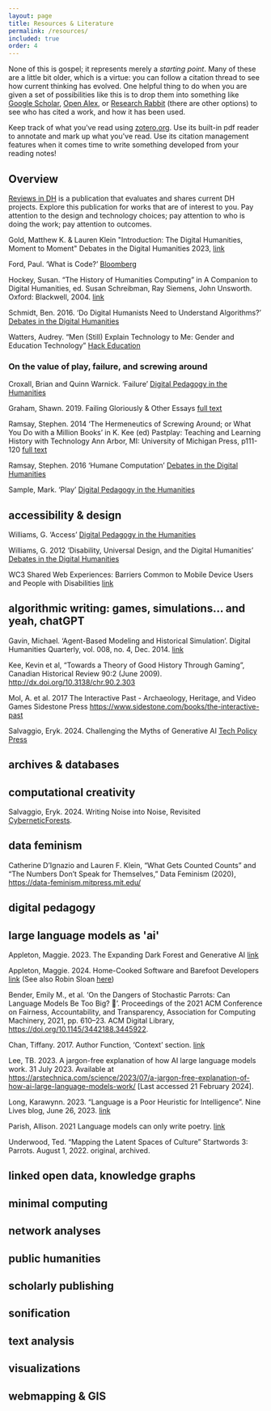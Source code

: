 ```yaml
---
layout: page
title: Resources & Literature
permalink: /resources/
included: true
order: 4
---
```


None of this is gospel; it represents merely a _starting point_. Many of these are a little bit older, which is a virtue: you can follow a citation thread to see how current thinking has evolved. One helpful thing to do when you are given a set of possibilities like this is to drop them into something like [Google Scholar](https://scholar.google.com), [Open Alex](https://openalex.org/), or [Research Rabbit](https://researchrabbitapp.com/) (there are other options) to see who has cited a work, and how it has been used.

Keep track of what you've read using [zotero.org](https://zotero.org). Use its built-in pdf reader to annotate and mark up what you've read. Use its citation management features when it comes time to write something developed from your reading notes!

## Overview

[Reviews in DH](https://reviewsindh.pubpub.org/) is a publication that evaluates and shares current DH projects. Explore this publication for works that are of interest to you. Pay attention to the design and technology choices; pay attention to who is doing the work; pay attention to outcomes.

Gold, Matthew K. & Lauren Klein "Introduction: The Digital Humanities, Moment to Moment" Debates in the Digital Humanities 2023, [link](https://dhdebates.gc.cuny.edu/read/debates-in-the-digital-humanities-2023/section/a7fa1e96-e1cb-4b98-9ce1-37a3152010db#intro)

Ford, Paul. ‘What is Code?’ [Bloomberg](http://www.bloomberg.com/graphics/2015-paul-ford-what-is-code/)

Hockey, Susan. “The History of Humanities Computing” in A Companion to Digital Humanities, ed. Susan Schreibman, Ray Siemens, John Unsworth. Oxford: Blackwell, 2004. [link](http://www.digitalhumanities.org/companion/view?docId=blackwell/9781405103213/9781405103213.xml&chunk.id=ss1-2-1&toc.depth=1&toc.id=ss1-2-1&brand=default)

Schmidt, Ben. 2016. ‘Do Digital Humanists Need to Understand Algorithms?’ [Debates in the Digital Humanities](http://dhdebates.gc.cuny.edu/debates/text/99)

Watters, Audrey. “Men (Still) Explain Technology to Me: Gender and Education Technology” [Hack Education](http://hackeducation.com/2015/03/11/men-still-explain)

### On the value of play, failure, and screwing around

Croxall, Brian and Quinn Warnick. ‘Failure’ [Digital Pedagogy in the Humanities](https://digitalpedagogy.mla.hcommons.org/keywords/failure/)

Graham, Shawn. 2019. Failing Gloriously & Other Essays [full text](https://thedigitalpress.org/wp-content/uploads/2019/12/failing_gloriously_final.pdf)

Ramsay, Stephen. 2014 ‘The Hermeneutics of Screwing Around; or What You Do with a Million Books’ in K. Kee (ed) Pastplay: Teaching and Learning History with Technology Ann Arbor, MI: University of Michigan Press, p111-120 [full text](http://quod.lib.umich.edu/d/dh/12544152.0001.001/1:5/--pastplay-teaching-and-learning-history-with-technology?g=dculture;rgn=div1;view=fulltext)

Ramsay, Stephen. 2016 ‘Humane Computation’ [Debates in the Digital Humanities](http://dhdebates.gc.cuny.edu/debates/text/94)

Sample, Mark. ‘Play’ [Digital Pedagogy in the Humanities](https://digitalpedagogy.mla.hcommons.org/keywords/play/)

## accessibility & design

Williams, G. ‘Access’ [Digital Pedagogy in the Humanities](https://digitalpedagogy.mla.hcommons.org/keywords/access/)

Williams, G. 2012 ‘Disability, Universal Design, and the Digital Humanities’ [Debates in the Digital Humanities](http://dhdebates.gc.cuny.edu/debates/text/44)

WC3 Shared Web Experiences: Barriers Common to Mobile Device Users and People with Disabilities [link](https://www.w3.org/WAI/mobile/experiences)

## algorithmic writing: games, simulations... and yeah, chatGPT


Gavin, Michael. ‘Agent-Based Modeling and Historical Simulation’. Digital Humanities Quarterly, vol. 008, no. 4, Dec. 2014. [link](http://digitalhumanities.org:8081/dhq/vol/8/4/000195/000195.html)

Kee, Kevin et al, “Towards a Theory of Good History Through Gaming”, Canadian Historical Review 90:2 (June 2009). http://dx.doi.org/10.3138/chr.90.2.303



Mol, A. et al. 2017 The Interactive Past - Archaeology, Heritage, and Video Games Sidestone Press https://www.sidestone.com/books/the-interactive-past

Salvaggio, Eryk. 2024. Challenging the Myths of Generative AI [Tech Policy Press](https://www.techpolicy.press/challenging-the-myths-of-generative-ai/)


## archives & databases

## computational creativity

Salvaggio, Eryk. 2024. Writing Noise into Noise, Revisited [CyberneticForests](https://cyberneticforests.substack.com/p/a-return-to-noise).

## data feminism

Catherine D’Ignazio and Lauren F. Klein, “What Gets Counted Counts” and “The Numbers Don’t Speak for Themselves,” Data Feminism (2020), https://data-feminism.mitpress.mit.edu/

## digital pedagogy

## large language models as 'ai'

Appleton, Maggie. 2023. The Expanding Dark Forest and Generative AI [link](https://maggieappleton.com/forest-talk)

Appleton, Maggie. 2024. Home-Cooked Software and Barefoot Developers [link](https://maggieappleton.com/home-cooked-software) (See also Robin Sloan [here](https://www.robinsloan.com/notes/home-cooked-app/))

Bender, Emily M., et al. ‘On the Dangers of Stochastic Parrots: Can Language Models Be Too Big? 🦜’. Proceedings of the 2021 ACM Conference on Fairness, Accountability, and Transparency, Association for Computing Machinery, 2021, pp. 610–23. ACM Digital Library, https://doi.org/10.1145/3442188.3445922.

Chan, Tiffany. 2017. Author Function, ‘Context’ section. [link](https://github.com/eltiffster/authorFunction)

Lee, TB. 2023. A jargon-free explanation of how AI large language models work. 31 July 2023. Available at https://arstechnica.com/science/2023/07/a-jargon-free-explanation-of-how-ai-large-language-models-work/ [Last accessed 21 February 2024].

Long, Karawynn. 2023. “Language is a Poor Heuristic for Intelligence”. Nine Lives blog, June 26, 2023. [link](https://karawynn.substack.com/p/language-is-a-poor-heuristic-for)

Parish, Allison. 2021 Language models can only write poetry. [link](https://posts.decontextualize.com/language-models-poetry/)

Underwood, Ted. “Mapping the Latent Spaces of Culture” Startwords 3: Parrots. August 1, 2022. original, archived.
        
## linked open data, knowledge graphs

## minimal computing

## network analyses 

## public humanities

## scholarly publishing

## sonification               

## text analysis

## visualizations

## webmapping & GIS